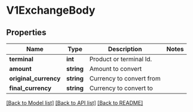 # V1ExchangeBody

## Properties
Name | Type | Description | Notes
------------ | ------------- | ------------- | -------------
**terminal** | **int** | Product or terminal Id. | 
**amount** | **string** | Amount to convert | 
**original_currency** | **string** | Currency to convert from | 
**final_currency** | **string** | Currency to convert to | 

[[Back to Model list]](../../README.md#documentation-for-models) [[Back to API list]](../../README.md#documentation-for-api-endpoints) [[Back to README]](../../README.md)

